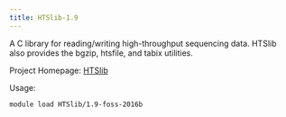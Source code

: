 ```yaml
---
title: HTSlib-1.9
---
```

A C library for reading/writing high-throughput sequencing data.
 HTSlib also provides the bgzip, htsfile, and tabix utilities.

Project Homepage: [HTSlib](http://www.htslib.org/)

Usage:
```
module load HTSlib/1.9-foss-2016b
```
